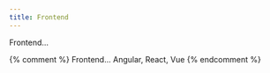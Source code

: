 ```yaml
---
title: Frontend
---
```


Frontend...

{% comment %}
Frontend... Angular, React, Vue
{% endcomment %}

